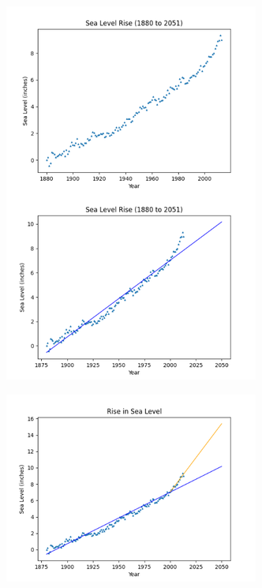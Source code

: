 <img align="left" src="https://github.com/GBlanch/fCC-Data-Analysis-with-Python-Certification/blob/main/4.sea_level_predictor/outcome/sea_level_scatter_plot.png">

<p></p>


<img align="left" src="https://github.com/GBlanch/fCC-Data-Analysis-with-Python-Certification/blob/main/4.sea_level_predictor/outcome/sea_level_plot(XIXth).png">

&nbsp;
&nbsp;

<img align="left" src="https://github.com/GBlanch/fCC-Data-Analysis-with-Python-Certification/blob/main/4.sea_level_predictor/outcome/sea_level_plot.png">



